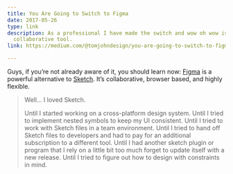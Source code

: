 ```yaml
---
title: You Are Going to Switch to Figma
date: 2017-05-26
type: link
description: As a professional I have made the switch and wow oh wow is it an amazing
  collaborative tool.
link: https://medium.com/@tomjohndesign/you-are-going-to-switch-to-figma-351dc05c9a33

---
```

Guys, if you’re not already aware of it, you should learn now: [Figma](https://www.figma.com/) is a powerful alternative to [Sketch](https://www.sketchapp.com/). It’s collaborative, browser based, and highly flexible.

> Well… I loved Sketch.
> 
> Until I started working on a cross-platform design system. Until I tried to implement nested symbols to keep my UI consistent. Until I tried to work with Sketch files in a team environment. Until I tried to hand off Sketch files to developers and had to pay for an additional subscription to a different tool. Until I had another sketch plugin or program that I rely on a little bit too much forget to update itself with a new release. Until I tried to figure out how to design with constraints in mind.

